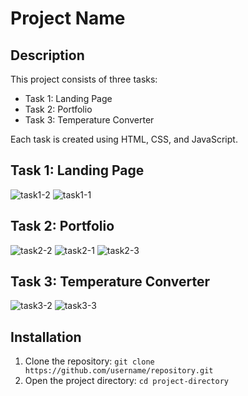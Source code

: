 
# Project Name

## Description
This project consists of three tasks:
- Task 1: Landing Page
- Task 2: Portfolio
- Task 3: Temperature Converter

Each task is created using HTML, CSS, and JavaScript.

## Task 1: Landing Page

![task1-2](https://github.com/kamlesh-Sahani/OIBSIP/assets/126887367/78f3000c-b76e-481f-9574-c5ca5db68357)
![task1-1](https://github.com/kamlesh-Sahani/OIBSIP/assets/126887367/286df70a-3a4b-435c-9768-89e1c8a2a068)


## Task 2: Portfolio


![task2-2](https://github.com/kamlesh-Sahani/OIBSIP/assets/126887367/cdec6c74-7d2f-49bd-a901-1c81eed2ec10)
![task2-1](https://github.com/kamlesh-Sahani/OIBSIP/assets/126887367/d962360e-05fc-4429-b7c5-0325822408c3)
![task2-3](https://github.com/kamlesh-Sahani/OIBSIP/assets/126887367/88a7e4c5-fa35-4ce3-b69e-5271eb0a89aa)

## Task 3: Temperature Converter

![task3-2](https://github.com/kamlesh-Sahani/OIBSIP/assets/126887367/cc58f7f1-e9f3-4e6e-a7ac-43823d5cdbad)
![task3-3](https://github.com/kamlesh-Sahani/OIBSIP/assets/126887367/71b2406d-52f1-492f-aa50-cbf5f36bd3e2)

## Installation
1. Clone the repository: `git clone https://github.com/username/repository.git`
2. Open the project directory: `cd project-directory`


